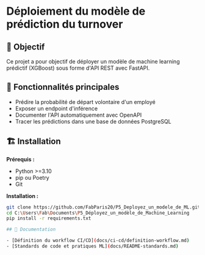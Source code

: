 # Déploiement du modèle de prédiction du turnover

## 🎯 Objectif

Ce projet a pour objectif de déployer un modèle de machine learning prédictif (XGBoost) sous forme d'API REST avec FastAPI.

## 🚀 Fonctionnalités principales

- Prédire la probabilité de départ volontaire d'un employé
- Exposer un endpoint d'inférence
- Documenter l'API automatiquement avec OpenAPI
- Tracer les prédictions dans une base de données PostgreSQL

## 🏗️ Installation

**Prérequis :**
- Python >=3.10
- pip ou Poetry
- Git

**Installation :**
```bash
git clone https://github.com/FabParis20/P5_Deployez_un_modele_de_ML.git
cd C:\Users\Fab\Documents\P5_Déployez_un_modèle_de_Machine_Learning
pip install -r requirements.txt

## 📂 Documentation

- [Définition du workflow CI/CD](docs/ci-cd/definition-workflow.md)
- [Standards de code et pratiques ML](docs/README-standards.md)
